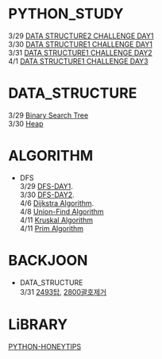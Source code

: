 
# PYTHON_STUDY
3/29 [DATA STRUCTURE2 CHALLENGE DAY1](https://velog.io/@refindmysapporo/DATA-STRUCTRUE-DAY1)  
3/30 [DATA STRUCTURE1 CHALLENGE DAY1](https://velog.io/@refindmysapporo/DATA-STRUCTURE1-DAY1)   
3/31 [DATA STRUCTURE1 CHALLENGE DAY2](https://velog.io/@refindmysapporo/DATA-STRUCTURE1-DAY2)    
4/1 [DATA STRUCTURE1 CHALLENGE DAY3](https://velog.io/@refindmysapporo/DATASTURCTURE1-DAY3)



# DATA_STRUCTURE
3/29 [Binary Search Tree](https://velog.io/@refindmysapporo/Binary-Search-Tree)   
3/30 [Heap](https://velog.io/@refindmysapporo/Heap-Sort)
# ALGORITHM
* DFS   
  3/29 [DFS-DAY1](https://velog.io/@refindmysapporo/DFS-1DAY).  
  3/30 [DFS-DAY2](https://velog.io/@refindmysapporo/DFS-DAY2).     
  4/6  [Dijkstra Algorithm](https://velog.io/@refindmysapporo/%EB%8B%A4%EC%9D%B5%EC%8A%A4%ED%8A%B8%EB%9D%BC-%EC%95%8C%EA%B3%A0%EB%A6%AC%EC%A6%98).  
  4/8  [Union-Find Algorithm](https://velog.io/@refindmysapporo/UNIONFIND-ALGORITHM)   
  4/11 [Kruskal Algorithm](https://velog.io/@refindmysapporo/%EC%8B%A0%EC%9E%A5-%ED%8A%B8%EB%A6%AC)  
  4/11 [Prim Algorithm](https://velog.io/@refindmysapporo/Prim-algorithm)
  

# BACKJOON
* DATA_STRUCTURE    
  3/31 [2493탑](https://velog.io/@refindmysapporo/%EB%B0%B1%EC%A4%802493%ED%83%91), 
  [2800괄호제거](https://velog.io/@refindmysapporo/%EB%B0%B1%EC%A4%802800%EA%B4%84%ED%98%B8%EC%A0%9C%EA%B1%B0)

# LiBRARY
[PYTHON-HONEYTIPS](https://velog.io/@refindmysapporo/%ED%8C%8C%EC%9D%B4%EC%8D%AC-%EB%9D%BC%EC%9D%B4%EB%B8%8C%EB%9F%AC%EB%A6%AC)
